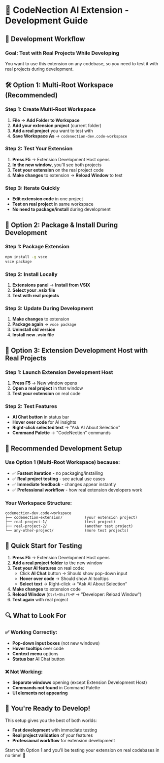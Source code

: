 # 🚀 CodeNection AI Extension - Development Guide

## 🎯 **Development Workflow**

### **Goal: Test with Real Projects While Developing**

You want to use this extension on any codebase, so you need to test it with real projects during development.

## 🛠️ **Option 1: Multi-Root Workspace (Recommended)**

### **Step 1: Create Multi-Root Workspace**
1. **File** → **Add Folder to Workspace**
2. **Add your extension project** (current folder)
3. **Add a real project** you want to test with
4. **Save Workspace As** → `codenection-dev.code-workspace`

### **Step 2: Test Your Extension**
1. **Press F5** → Extension Development Host opens
2. **In the new window**, you'll see both projects
3. **Test your extension** on the real project code
4. **Make changes** to extension → **Reload Window** to test

### **Step 3: Iterate Quickly**
- **Edit extension code** in one project
- **Test on real project** in same workspace
- **No need to package/install** during development

## 🔧 **Option 2: Package & Install During Development**

### **Step 1: Package Extension**
```bash
npm install -g vsce
vsce package
```

### **Step 2: Install Locally**
1. **Extensions panel** → **Install from VSIX**
2. **Select your .vsix file**
3. **Test with real projects**

### **Step 3: Update During Development**
1. **Make changes** to extension
2. **Package again** → `vsce package`
3. **Uninstall old version**
4. **Install new .vsix file**

## 🧪 **Option 3: Extension Development Host with Real Projects**

### **Step 1: Launch Extension Development Host**
1. **Press F5** → New window opens
2. **Open a real project** in that window
3. **Test your extension** on real code

### **Step 2: Test Features**
- **AI Chat button** in status bar
- **Hover over code** for AI insights
- **Right-click selected text** → "Ask AI About Selection"
- **Command Palette** → "CodeNection" commands

## 🎯 **Recommended Development Setup**

### **Use Option 1 (Multi-Root Workspace) because:**
- ✅ **Fastest iteration** - no packaging/installing
- ✅ **Real project testing** - see actual use cases
- ✅ **Immediate feedback** - changes appear instantly
- ✅ **Professional workflow** - how real extension developers work

### **Your Workspace Structure:**
```
codenection-dev.code-workspace
├── codenection-extension/          (your extension project)
├── real-project-1/                 (test project)
├── real-project-2/                 (another test project)
└── any-other-project/              (more test projects)
```

## 🚀 **Quick Start for Testing**

1. **Press F5** → Extension Development Host opens
2. **Add a real project folder** to the new window
3. **Test your AI features** on real code:
   - Click **AI Chat** button → Should show pop-down input
   - **Hover over code** → Should show AI tooltips
   - **Select text** → Right-click → "Ask AI About Selection"
4. **Make changes** to extension code
5. **Reload Window** (`Ctrl+Shift+P` → "Developer: Reload Window")
6. **Test again** with real project

## 🔍 **What to Look For**

### **✅ Working Correctly:**
- **Pop-down input boxes** (not new windows)
- **Hover tooltips** over code
- **Context menu** options
- **Status bar** AI Chat button

### **❌ Not Working:**
- **Separate windows** opening (except Extension Development Host)
- **Commands not found** in Command Palette
- **UI elements not appearing**

## 🎉 **You're Ready to Develop!**

This setup gives you the best of both worlds:
- **Fast development** with immediate testing
- **Real project validation** of your features
- **Professional workflow** for extension development

Start with Option 1 and you'll be testing your extension on real codebases in no time! 🚀

